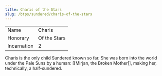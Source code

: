 ```yaml
---
title: Charis of the Stars
slug: /btps/sundered/charis-of-the-stars
---
```


|             |              |
| ----------- | ------------ |
| Name        | Charis       |
| Honorary    | Of the Stars |
| Incarnation | 2            |

Charis is the only child Sundered known so far. She was born into the world under the Pale Suns by a human: [[Mirjan, the Broken Mother]], making her, technically, a half-sundered.